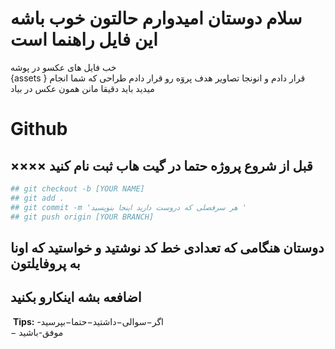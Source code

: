 # سلام دوستان امیدوارم حالتون خوب باشه این فایل راهنما است 
خب فایل های عکسو در پوشه  
{assets }
قرار دادم و انونجا تصاویر هدف پروٓه رو قرار دادم 
طراحی که شما انجام میدید باید دقیقا مانن همون عکس در بیاد 
# Github  
## ×××× قبل از شروع پروژه حتما در گیت هاب ثبت نام کنید 
```bash
## git checkout -b [YOUR NAME] 
## git add .
## git commit -m 'هر سرفصلی که دروست دارید اینجا بنویسید '
## git push origin [YOUR BRANCH]
````
## دوستان هنگامی که تعدادی خط کد نوشتید و خواستید که اونا به پروفایلتون 
## اضافعه بشه اینکارو بکنید 
‍‍
**Tips:**
-اگر−سوالی−داشتید−حتما−بپرسید  
− موفق-باشید  
 
